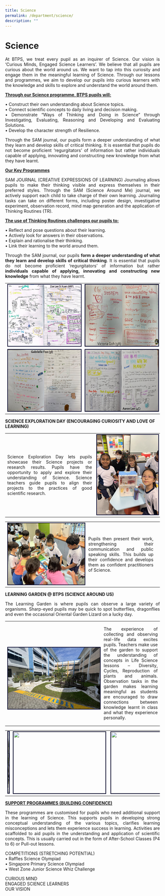 ```yaml
---
title: Science
permalink: /department/science/
description: ""
---
```

# Science

<p align="justify">At BTPS, we treat every pupil as an inquirer of Science. Our vision is ‘Curious Minds, Engaged Science Learners’. We believe that all pupils are curious about the world around us. We want to tap into this curiosity and engage them in the meaningful learning of Science. 
Through our lessons and programmes, we aim to develop our pupils into curious learners with the knowledge and skills to explore and understand the world around them. </p>


<b><u>Through our Science programme, BTPS pupils will: </u></b><br>
<p align="justify">
•	 Construct their own understanding about Science topics.<br>
•	 Connect scientific concepts to daily living and decision making.<br>
• 	Demonstrate “Ways of Thinking and Doing in Science” through Investigating, Evaluating, Reasoning and Developing and Evaluating Solutions. <br>
•	 Develop the character strength of Resilience.</p>

<p align="justify">
Through the SAM journal, our pupils form a deeper understanding of what they learn and develop skills of critical thinking. It is essential that pupils do not become proficient ‘regurgitators’ of information but rather individuals capable of applying, innovating and constructing new knowledge from what they have learnt.</p>

<u><b>Our Key Programmes</b></u>
<p align="justify">
SAM JOURNAL (CREATIVE EXPRESSIONS OF LEARNING)
Journaling allows pupils to make their thinking visible and express themselves in their preferred styles. Through the SAM (Science Around Me) journal, we actively support each child to take charge of their own learning. Journaling tasks can take on different forms, including poster design, investigative experiment, observation record, mind map generation and the application of Thinking Routines (TR).  </p>

<u><b>The use of Thinking Routines challenges our pupils to:</b></u>

• 	Reflect and pose questions about their learning. <br>
• 	Actively look for answers in their observations. <br>
• 	Explain and rationalise their thinking.<br>
• 	Link their learning to the world around them. <br>

<p align="justify">
Through the SAM journal, our pupils <b>form a deeper understanding of what they learn and develop skills of critical thinking</b>. It is essential that pupils do not become proficient ‘regurgitators’ of information but rather <b>individuals capable of applying, innovating and constructing new knowledge</b> from what they have learnt.</p>

<table>
<tbody><tr><td><img style="border:2px solid #0A0B30; width:300px;height:200px;" src="/images/sci001.png"></td><td><img style="border:2px solid #0A0B30; width:300px;height:200px;" src="/images/sci002.png"></td></tr>

<tr><td><img style="border:2px solid #0A0B30; width:300px;height:200px;" src="/images/sci003.png"></td><td><img style="border:2px solid #0A0B30; width:300px;height:200px;" src="/images/sci004.png"></td></tr>
</tbody></table>
<b>SCIENCE EXPLORATION DAY (ENCOURAGING CURIOSITY AND LOVE OF LEARNING)</b>
<table><tbody><tr><td><p align="justify">
Science Exploration Day lets pupils showcase their Science projects or research results. Pupils have the opportunity to apply and explore their understanding of Science. 
Science teachers guide pupils to align their projects to the practices of good scientific research.</p></td><td width="200"><img style="border:2px solid #0A0B30; width:200px;height:260px;" src="/images/sci006.jpg"></td></tr></tbody></table><table><tbody><tr><td width="250"><img style="border:2px solid #0A0B30; width:300px;height:200px;" src="/images/sci005.jpg"></td><td><p align="justify">Pupils then present their work, strengthening their communication and public speaking skills. This builds up their confidence and develops them as confident practitioners of Science. </p></td><td></td></tr></tbody></table>

<b>LEARNING GARDEN @ BTPS (SCIENCE AROUND US)</b>
<p align="justify">
The Learning Garden is where pupils can observe a large variety of organisms. Sharp-eyed pupils may be quick to spot butterflies, dragonflies and even the occasional Oriental Garden Lizard on a lucky day. </p>
<table>
<tbody><tr><td width="300"><br><br><img style="border:2px solid #0A0B30; width:300px;height:200px;" src="/images/sci007.jpg"></td><td><p align="justify">
The experience of collecting and observing real-life data excites pupils. Teachers make use of the garden to support the understanding of concepts in Life Science lessons – Diversity, Cycles, Reproduction of plants and animals. Observation tasks in the garden makes learning meaningful as students are encouraged to draw connections between knowledge learnt in class and what they experience personally.  </p></td></tr></tbody></table>
<table>
<tbody><tr><td><img style="border:2px solid #0A0B30; width:300px;height:200px;" src="/images/sci008.jpg"></td><td><img style="border:2px solid #0A0B30; width:300px;height:200px;" src="/images/sci009.jpg"></td><td><img style="border:2px solid #0A0B30; width:300px;height:200px;" src="/images/sci010.jpg"></td></tr>
</tbody></table>

<u><b>SUPPORT PROGRAMMES (BUILDING CONFIDENCE)</b></u>

<p align="justify">
These programmes are customised for pupils who need additional support in the learning of Science. This supports pupils in developing strong conceptual understanding of the various topics, clarifies learning misconceptions and lets them experience success in learning. 
Activities are scaffolded to aid pupils in the understanding and application of scientific concepts. This is usually carried out in the form of After-School Classes (P4 to 6) or Pull-out lessons.</p>

COMPETITIONS (STRETCHING POTENTIAL) <br>
• 	Raffles Science Olympiad <br>
• 	Singapore Primary Science Olympiad<br>
• 	West Zone Junior Science Whiz Challenge

<p align="justify">CURIOUS MIND<br>
ENGAGED SCIENCE LEARNERS <br>
OUR VISION</p>